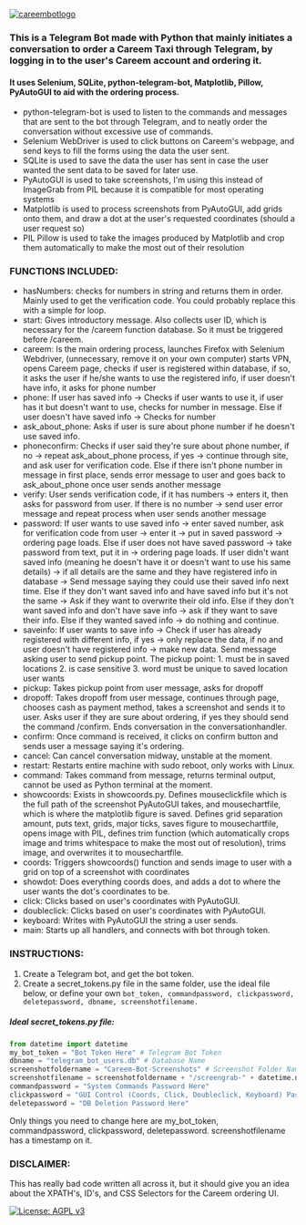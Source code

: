 <a href="https://ibb.co/Yf30fNt"><img src="https://i.ibb.co/Yf30fNt/careembotlogo.png" alt="careembotlogo" border="0"></a>

<h3>This is a Telegram Bot made with Python that mainly initiates a conversation to order a Careem Taxi through Telegram, by logging in to the user's Careem account and ordering it.</h3>

<h4>It uses Selenium, SQLite, python-telegram-bot, Matplotlib, Pillow, PyAutoGUI to aid with the ordering process.</h4>

- python-telegram-bot is used to listen to the commands and messages that are sent to the bot through Telegram, and to neatly order the conversation without excessive use of commands.
- Selenium WebDriver is used to click buttons on Careem's webpage, and send keys to fill the forms using the data the user sent. 
- SQLite is used to save the data the user has sent in case the user wanted the sent data to be saved for later use. 
- PyAutoGUI is used to take screenshots, I'm using this instead of ImageGrab from PIL because it is compatible for most operating systems
- Matplotlib is used to process screenshots from PyAutoGUI, add grids onto them, and draw a dot at the user's requested coordinates (should a user request so)
- PIL Pillow is used to take the images produced by Matplotlib and crop them automatically to make the most out of their resolution

<h3> FUNCTIONS INCLUDED: </h3>

- hasNumbers: checks for numbers in string and returns them in order. Mainly used to get the verification code. You could probably replace this with a simple for loop.
- start: Gives introductory message. Also collects user ID, which is necessary for the /careem function database. So it must be triggered before /careem.
- careem: Is the main ordering process, launches Firefox with Selenium Webdriver, (unnecessary, remove it on your own computer) starts VPN, opens Careem page, checks if user is registered within database, if so, it asks the user if he/she wants to use the registered info, if user doesn't have info, it asks for phone number
- phone: If user has saved info -> Checks if user wants to use it, if user has it but doesn't want to use, checks for number in message. Else if user doesn't have saved info -> Checks for number
- ask_about_phone: Asks if user is sure about phone number if he doesn't use saved info.
- phoneconfirm: Checks if user said they're sure about phone number, if no -> repeat ask_about_phone process, if yes -> continue through site, and ask user for verification code. Else if there isn't phone number in message in first place, sends error message to user and goes back to ask_about_phone once user sends another message
- verify: User sends verification code, if it has numbers -> enters it, then asks for password from user. If there is no number -> send user error message and repeat process when user sends another message
- password: If user wants to use saved info -> enter saved number, ask for verification code from user -> enter it -> put in saved password -> ordering page loads. Else if user does not have saved password -> take password from text, put it in -> ordering page loads. If user didn't want saved info (meaning he doesn't have it or doesn't want to use his same details) -> if all details are the same and they have registered info in database -> Send message saying they could use their saved info next time. Else if they don't want saved info and have saved info but it's not the same -> Ask if they want to overwrite their old info. Else if they don't want saved info and don't have save info -> ask if they want to save their info. Else if they wanted saved info -> do nothing and continue.
- saveinfo: If user wants to save info -> Check if user has already registered with different info, if yes -> only replace the data, if no and user doesn't have registered info -> make new data. Send message asking user to send pickup point. The pickup point: 1. must be in saved locations 2. is case sensitive 3. word must be unique to saved location user wants
- pickup: Takes pickup point from user message, asks for dropoff
- dropoff: Takes dropoff from user message, continues through page, chooses cash as payment method, takes a screenshot and sends it to user. Asks user if they are sure about ordering, if yes they should send the command /confirm. Ends conversation in the conversationhandler.
- confirm: Once command is received, it clicks on confirm button and sends user a message saying it's ordering.
- cancel: Can cancel conversation midway, unstable at the moment.
- restart: Restarts entire machine with sudo reboot, only works with Linux.
- command: Takes command from message, returns terminal output, cannot be used as Python terminal at the moment.
- showcoords: Exists in showcoords.py. Defines mouseclickfile which is the full path of the screenshot PyAutoGUI takes, and mousechartfile, which is where the matplotlib figure is saved. Defines grid separation amount, puts text, grids, major ticks, saves figure to mousechartfile, opens image with PIL, defines trim function (which automatically crops image and trims whitespace to make the most out of resolution), trims image, and overwrites it to mousechartfile.
- coords: Triggers showcoords() function and sends image to user with a grid on top of a screenshot with coordinates
- showdot: Does everything coords does, and adds a dot to where the user wants the dot's coordinates to be.
- click: Clicks based on user's coordinates with PyAutoGUI.
- doubleclick: Clicks based on user's coordinates with PyAutoGUI.
- keyboard: Writes with PyAutoGUI the string a user sends.
- main: Starts up all handlers, and connects with bot through token.


<h3>INSTRUCTIONS:</h3>

1. Create a Telegram bot, and get the bot token.
2. Create a secret_tokens.py file in the same folder, use the ideal file below, or define your own `bot_token, commandpassword, clickpassword, deletepassword, dbname, screenshotfilename.`

<h5>Ideal secret_tokens.py file:</h5>

```python
from datetime import datetime
my_bot_token = "Bot Token Here" # Telegram Bot Token
dbname = "telegram_bot_users.db" # Database Name
screenshotfoldername = "Careem-Bot-Screenshots" # Screenshot Folder Name
screenshotfilename = screenshotfoldername + "/screengrab-" + datetime.now().strftime("%Y-%m-%dT%H-%M-%S") + ".png" # Screenshot File Name
commandpassword = "System Commands Password Here"
clickpassword = "GUI Control (Coords, Click, Doubleclick, Keyboard) Password Here"
deletepassword = "DB Deletion Password Here"
```

<p>Only things you need to change here are my_bot_token, commandpassword, clickpassword, deletepassword. screenshotfilename has a timestamp on it.</p>

<h3> DISCLAIMER: </h3>
<p> This has really bad code written all across it, but it should give you an idea about the XPATH's, ID's, and CSS Selectors for the Careem ordering UI. </p> 


[![License: AGPL v3](https://img.shields.io/badge/License-AGPL%20v3-blue.svg)](https://www.gnu.org/licenses/agpl-3.0)
